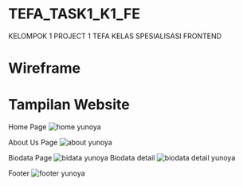 # TEFA_TASK1_K1_FE
KELOMPOK 1 PROJECT 1 TEFA KELAS SPESIALISASI FRONTEND


# Wireframe 



# Tampilan Website 

Home Page
![home yunoya](https://user-images.githubusercontent.com/100953845/199120755-bd6c5536-6340-495d-9d37-ce8d03f1ce93.jpeg)

About Us Page 
![about yunoya](https://user-images.githubusercontent.com/100953845/199120799-88acdf85-f5c1-48a5-bed4-2c160796e337.jpeg)

Biodata Page 
![bidata yunoya](https://user-images.githubusercontent.com/100953845/199120832-37d1063a-d089-4076-b1ff-5138d04e0cb1.jpeg)
Biodata detail 
![biodata detail yunoya](https://user-images.githubusercontent.com/100953845/199120871-7c9733fd-b576-45c3-ac1c-baeb5fed5ed2.jpeg)

Footer
![footer yunoya](https://user-images.githubusercontent.com/100953845/199120903-37bb08e0-5a51-4828-8f38-138226ad17b9.jpeg)
